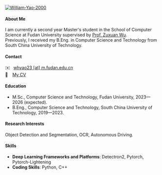 

[![William-Yao-2000](https://img.shields.io/badge/William--Yao--2000-github-blue)](https://github.com/William-Yao-2000)

#### About Me
I am currently a second year Master's student in the School of Computer Science at Fudan University supervised by [Prof. Zuxuan Wu](https://zxwu.azurewebsites.net/).<br/>
Previously, I received my B.Eng. in Computer Science and Technology from South China University of Technology.

#### Contact
✉️ &ensp;[whyao23 [at] m.fudan.edu.cn](mailto:whyao23@m.fudan.edu.cn)<br/>
📄 &ensp; [My CV](resources/ev_eng.pdf)

#### Education
+ M.Sc., Computer Science and Technology, Fudan University, 2023—2026 (expected).
+ B.Eng., Computer Science and Technology, South China University of Technology, 2019—2023.

#### Research Interests
Object Detection and Segmentation, OCR, Autonomous Driving.

#### Skills
+ **Deep Learning Frameworks and Platforms**: Detectron2, Pytorch, Pytorch-Lightening
+ **Coding Skills**: Python, C++
